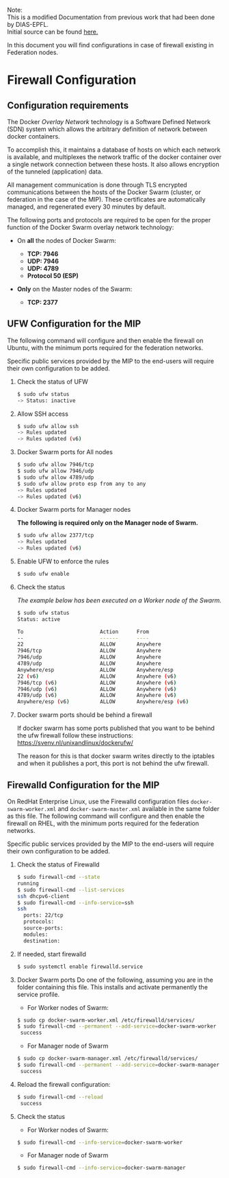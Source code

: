Note: </br> 
This is a modified Documentation from previous work that had been done by DIAS-EPFL.</br>
Initial source can be found <a href="https://github.com/HBPMedical/mip-federation/tree/master/Documentation">here.</a>

In this document you will find configurations in case of firewall existing in Federation nodes.

# Firewall Configuration

## Configuration requirements

The Docker *Overlay Network* technology is a Software Defined Network (SDN) system which allows the arbitrary definition of network between docker containers.

To accomplish this, it maintains a database of hosts on which each network is available, and multiplexes the network traffic of the docker container over a single network connection between these hosts. It also allows encryption of the tunneled (application) data.

All management communication is done through TLS encrypted communications between the hosts of the Docker Swarm (cluster, or federation in the case of the MIP). These certificates are automatically managed, and regenerated every 30 minutes by default.

The following ports and protocols are required to be open for the proper function of the Docker Swarm overlay network technology:

 * On **all** the nodes of Docker Swarm:
   * **TCP: 7946**
   * **UDP: 7946**
   * **UDP: 4789**
   * **Protocol 50 (ESP)**

 * **Only** on the Master nodes of the Swarm:
   * **TCP: 2377**

## UFW Configuration for the MIP

The following command will configure and then enable the firewall on Ubuntu, with the minimum ports required for the federation networks.

Specific public services provided by the MIP to the end-users will require their own configuration to be added.

1. Check the status of UFW

    ```sh
    $ sudo ufw status
    -> Status: inactive
    ```

2. Allow SSH access

    ```sh
    $ sudo ufw allow ssh
    -> Rules updated
    -> Rules updated (v6)
    ```
3. Docker Swarm ports for All nodes

    ```sh
    $ sudo ufw allow 7946/tcp
    $ sudo ufw allow 7946/udp
    $ sudo ufw allow 4789/udp
    $ sudo ufw allow proto esp from any to any
    -> Rules updated
    -> Rules updated (v6)
    ```

4. Docker Swarm ports for Manager nodes 
  
   **The following is required only on the Manager node of Swarm.**

    ```sh
    $ sudo ufw allow 2377/tcp
    -> Rules updated
    -> Rules updated (v6)
    ```

5. Enable UFW to enforce the rules    

    ```sh
    $ sudo ufw enable
    ```

6. Check the status

    *The example below has been executed on a Worker node of the Swarm.*

    ```sh
    $ sudo ufw status
    Status: active
    
    To                         Action      From
    --                         ------      ----
    22                         ALLOW       Anywhere                  
    7946/tcp                   ALLOW       Anywhere                  
    7946/udp                   ALLOW       Anywhere                  
    4789/udp                   ALLOW       Anywhere                  
    Anywhere/esp               ALLOW       Anywhere/esp              
    22 (v6)                    ALLOW       Anywhere (v6)             
    7946/tcp (v6)              ALLOW       Anywhere (v6)             
    7946/udp (v6)              ALLOW       Anywhere (v6)             
    4789/udp (v6)              ALLOW       Anywhere (v6)             
    Anywhere/esp (v6)          ALLOW       Anywhere/esp (v6)         

    ```

7. Docker swarm ports should be behind a firewall

   If docker swarm has some ports published that you want to be behind the ufw firewall follow these instructions:
   https://svenv.nl/unixandlinux/dockerufw/
   
   The reason for this is that docker swarm writes directly to the iptables and when it publishes a port, this port is not behind the ufw
   firewall.



## Firewalld Configuration for the MIP

On RedHat Enterprise Linux, use the Firewalld configuration files `docker-swarm-worker.xml` and `docker-swarm-master.xml` available in the same folder as this file. The following command will configure and then enable the firewall on RHEL, with the minimum ports required for the federation networks.

Specific public services provided by the MIP to the end-users will require their own configuration to be added.

1. Check the status of Firewalld

    ```sh
    $ sudo firewall-cmd --state
    running
    $ sudo firewall-cmd --list-services
    ssh dhcpv6-client
    $ sudo firewall-cmd --info-service=ssh
    ssh
      ports: 22/tcp
      protocols: 
      source-ports: 
      modules: 
      destination: 
    ```

2. If needed, start firewalld

    ```sh
    $ sudo systemctl enable firewalld.service
    ```

3. Docker Swarm ports
   Do one of the following, assuming you are in the folder containing this file. This installs and activate permanently the service profile.
   
    * For Worker nodes of Swarm:

    ```sh
    $ sudo cp docker-swarm-worker.xml /etc/firewalld/services/
    $ sudo firewall-cmd --permanent --add-service=docker-swarm-worker
	 success
    ```

    * For Manager node of Swarm
   
    ```sh
    $ sudo cp docker-swarm-manager.xml /etc/firewalld/services/
    $ sudo firewall-cmd --permanent --add-service=docker-swarm-manager
	 success
    ```

4. Reload the firewall configuration:    

    ```sh
    $ sudo firewall-cmd --reload
	 success
    ```

5. Check the status

    * For Worker nodes of Swarm:

    ```sh
    $ sudo firewall-cmd --info-service=docker-swarm-worker
    ```

    * For Manager node of Swarm

    ```sh
    $ sudo firewall-cmd --info-service=docker-swarm-manager
    ```
